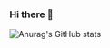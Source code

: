 ### Hi there 👋

![Anurag's GitHub stats](https://github-readme-stats.vercel.app/api?username=bazinga94&show_icons=true&theme=vue&count_private=true)


<!--
**bazinga94/bazinga94** is a ✨ _special_ ✨ repository because its `README.md` (this file) appears on your GitHub profile.

Here are some ideas to get you started:

- 🔭 I’m currently working on ...
- 🌱 I’m currently learning ...
- 👯 I’m looking to collaborate on ...
- 🤔 I’m looking for help with ...
- 💬 Ask me about ...
- 📫 How to reach me: ...
- 😄 Pronouns: ...
- ⚡ Fun fact: ...
-->
